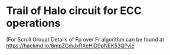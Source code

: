# Trail of Halo circuit for ECC operations
(For Scroll Group)
Details of Fp over Fr algorithm can be found at https://hackmd.io/6mpZGmJxRXeHiD9pNEK53Q?vie
